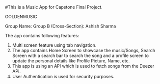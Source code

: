 #This is a Music App for Capstone Final Project.

GOLDENMUSIC

Group Name: Group B (Cross-Section):
Ashish Sharma

The app contains following features:
1) Multi screen feature using tab navigation.
2) The app contains Home Screen to showcase the music/Songs, Search Screen with a search bar to search the song and a profile screen to update the personal details like Profile Picture, Name, etc.
3) This app is using an API which is used to fetch songs from the Deezer API.
4) User Authentication is used for security purposes.





